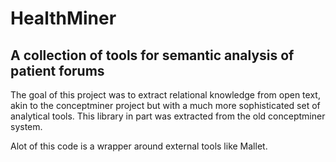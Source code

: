 # HealthMiner

## A collection of tools for semantic analysis of patient forums

The goal of this project was to extract relational knowledge from open
text, akin to the conceptminer project but with a much more
sophisticated set of analytical tools.  This library in part was
extracted from the old conceptminer system.

Alot of this code is a wrapper around external tools like Mallet.
